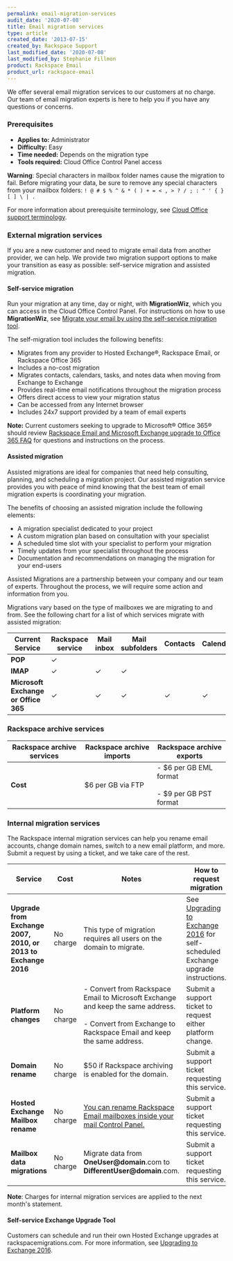 ```yaml
---
permalink: email-migration-services
audit_date: '2020-07-08'
title: Email migration services
type: article
created_date: '2013-07-15'
created_by: Rackspace Support
last_modified_date: '2020-07-08'
last_modified_by: Stephanie Fillmon
product: Rackspace Email
product_url: rackspace-email
---
```


We offer several email migration services to our customers at no
charge. Our team of email migration experts is here to help you if
you have any questions or concerns.

### Prerequisites

- **Applies to:** Administrator
- **Difficulty:** Easy
- **Time needed:** Depends on the migration type
- **Tools required:** Cloud Office Control Panel access

**Warning**: Special characters in mailbox folder names cause the migration
to fail. Before migrating your data, be sure to remove any special characters
from your mailbox folders: `! @ # $ % ^ & * ( ) + = < , > ? / ; : " ' { } [ ] \ | .`

For more information about prerequisite terminology, see [Cloud Office support terminology](/support/how-to/cloud-office-support-terminology).

### External migration services

If you are a new customer and need to migrate email data from another provider, we can help. We provide two migration
support options to make your transition as easy as possible: self-service migration and assisted migration.

#### Self-service migration

Run your migration at any time, day or night, with **MigrationWiz**, which you can access in the Cloud Office Control Panel. For instructions on how to use **MigrationWiz**, see [Migrate your email by using the self-service migration tool](/support/how-to/migrate-your-email-by-using-the-self-service-migration-tool/).

The self-migration tool includes the following benefits:

-   Migrates from any provider to Hosted Exchange&reg;, Rackspace Email, or Rackspace Office 365
-   Includes a no-cost migration
-   Migrates contacts, calendars, tasks, and notes data when moving from
    Exchange to Exchange
-   Provides real-time email notifications throughout the migration process
-   Offers direct access to view your migration status
-   Can be accessed from any Internet browser
-   Includes 24x7 support provided by a team of email experts

**Note:** Current customers seeking to upgrade to Microsoft&reg; Office 365&reg; should review [Rackspace Email and Microsoft Exchange upgrade to Office 365 FAQ](/support/how-to/upgrade-rackspace-email-and-microsoft-exchange-to-office-365-faq) for questions and instructions on the process.

#### Assisted migration

Assisted migrations are ideal for companies that need help consulting,
planning, and scheduling a migration project. Our assisted migration
service provides you with peace of mind knowing that the best team of
email migration experts is coordinating your migration.

The benefits of choosing an assisted migration include the following elements:

-   A migration specialist dedicated to your project
-   A custom migration plan based on consultation with your specialist
-   A scheduled time slot with your specialist to perform your migration
-   Timely updates from your specialist throughout the process
-   Documentation and recommendations on managing the migration for your
    end-users

Assisted Migrations are a partnership between your company and our
team of experts. Throughout the process, we will require some action and
information from you.

Migrations vary based on the type of mailboxes we are migrating to and
from. See the following chart for a list of which services migrate with assisted migration:

| Current Service    | Rackspace service | Mail inbox | Mail subfolders | Contacts | Calendar | Tasks | Notes |
|--------------------|-------------------|------------|-----------------|----------|----------|-------|-------|
| **POP**            |&#10003;           |            |                 |          |          |       |       |
| **IMAP**           | &#10003;          | &#10003;   | &#10003;        |          |          |       |       |
| **Microsoft Exchange or Office 365** | &#10003; | &#10003; | &#10003; | &#10003; | &#10003; | &#10003; | &#10003; |

### Rackspace archive services

| Rackspace archive services | Rackspace archive imports | Rackspace archive exports |
|---|---|---|
|**Cost**| &#36;6 per GB via FTP |  - &#36;6 per GB EML format<br/><br/> - &#36;9 per GB PST format |  


### Internal migration services

The Rackspace internal migration services can help you rename email accounts, change domain names, switch
to a new email platform, and more. Submit a request by using a ticket, and we take care of the rest.

| Service | Cost | Notes |How to request migration|
| --- | --- | --- | --- |
| **Upgrade from Exchange 2007, 2010, or 2013 to Exchange 2016** | No charge | This type of migration requires all users on the domain to migrate. | See [Upgrading to Exchange 2016](/support/how-to/upgrading-to-exchange-2016/) for self-scheduled Exchange upgrade instructions.|
| **Platform changes** | No charge | - Convert from Rackspace Email to Microsoft Exchange and keep the same address.<br/><br/> - Convert from Exchange to Rackspace Email and keep the same address.| Submit a support ticket to request either platform change.|
| **Domain rename** | No charge | $50 if Rackspace archiving is enabled for the domain. | Submit a support ticket requesting this service.|
| **Hosted Exchange Mailbox rename** | No charge | [You can rename Rackspace Email  mailboxes inside your mail Control Panel.](/support/how-to/rename-a-rackspace-email-mailbox/) | Submit a support ticket requesting this service. |
| **Mailbox data migrations** | No charge | Migrate data from **OneUser@domain**.com to **DifferentUser@domain**.com. | Submit a support ticket requesting this service. |

**Note**: Charges for internal migration services are applied to the next month's statement.

#### Self-service Exchange Upgrade Tool

Customers can schedule and run their own Hosted Exchange upgrades at rackspacemigrations.com. For more
information, see [Upgrading to Exchange 2016](/support/how-to/upgrading-to-exchange-2016/).
